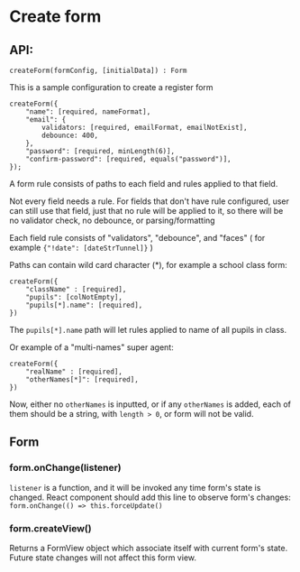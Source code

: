 # Create form

## API:

```
createForm(formConfig, [initialData]) : Form
```

This is a sample configuration to create a register form

```
createForm({
    "name": [required, nameFormat],
    "email": {
        validators: [required, emailFormat, emailNotExist],
        debounce: 400,
    },
    "password": [required, minLength(6)],
    "confirm-password": [required, equals("password")],
});
```

A form rule consists of paths to each field and rules applied to that field.

Not every field needs a rule. For fields that don't have rule configured, user can still use that field, just that no rule will be applied to it, so there will be no validator check, no debounce, or parsing/formatting

Each field rule consists of "validators", "debounce", and "faces" ( for example `{"!date": [dateStrTunnel]}` )

Paths can contain wild card character (*), for example a school class form:

```
createForm({
    "className" : [required],
    "pupils": [colNotEmpty],
    "pupils[*].name": [required],
})
```

The `pupils[*].name` path will let rules applied to name of all pupils in class.

Or example of a "multi-names" super agent:

```
createForm({
    "realName" : [required],
    "otherNames[*]": [required],
})
```

Now, either no `otherNames` is inputted, or if any `otherNames` is added, each of them should be a string, with `length > 0`, or form will not be valid.

## Form

### form.onChange(listener)

`listener` is a function, and it will be invoked any time form's state is changed. React component should add this line to observe form's changes: `form.onChange(() => this.forceUpdate()`

### form.createView()

Returns a FormView object which associate itself with current form's state. Future state changes will not affect this form view.


 